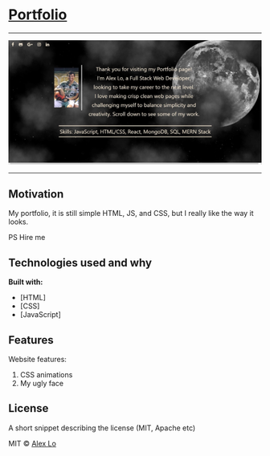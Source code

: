 # [Portfolio](https://alexlo15.github.io/)
___

![Main](Assets/Images/portfolio.JPG)

___

## Motivation
My portfolio, it is still simple HTML, JS, and CSS, but I really like the way it looks.

PS Hire me

## Technologies used and why

**Built with:**
* [HTML]
* [CSS]
* [JavaScript]


## Features
Website features: 

1. CSS animations
2. My ugly face


## License
A short snippet describing the license (MIT, Apache etc)

MIT © 
[Alex Lo](https://github.com/alexlo15)


